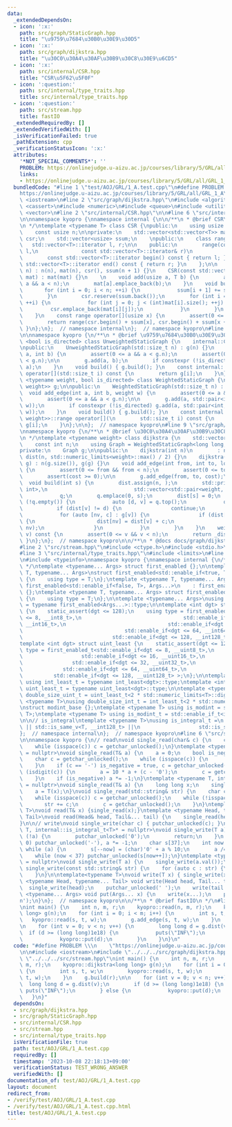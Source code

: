 ```yaml
---
data:
  _extendedDependsOn:
  - icon: ':x:'
    path: src/graph/StaticGraph.hpp
    title: "\u9759\u7684\u30B0\u30E9\u30D5"
  - icon: ':x:'
    path: src/graph/dijkstra.hpp
    title: "\u30C0\u30A4\u30AF\u30B9\u30C8\u30E9\u6CD5"
  - icon: ':x:'
    path: src/internal/CSR.hpp
    title: "CSR\u5F62\u5F0F"
  - icon: ':question:'
    path: src/internal/type_traits.hpp
    title: src/internal/type_traits.hpp
  - icon: ':question:'
    path: src/stream.hpp
    title: fastIO
  _extendedRequiredBy: []
  _extendedVerifiedWith: []
  _isVerificationFailed: true
  _pathExtension: cpp
  _verificationStatusIcon: ':x:'
  attributes:
    '*NOT_SPECIAL_COMMENTS*': ''
    PROBLEM: https://onlinejudge.u-aizu.ac.jp/courses/library/5/GRL/all/GRL_1_A
    links:
    - https://onlinejudge.u-aizu.ac.jp/courses/library/5/GRL/all/GRL_1_A
  bundledCode: "#line 1 \"test/AOJ/GRL/1_A.test.cpp\"\n#define PROBLEM \\\n    \"\
    https://onlinejudge.u-aizu.ac.jp/courses/library/5/GRL/all/GRL_1_A\"\n\n#include\
    \ <iostream>\n#line 2 \"src/graph/dijkstra.hpp\"\n#include <algorithm>\n#include\
    \ <cassert>\n#include <numeric>\n#include <queue>\n#include <utility>\n#include\
    \ <vector>\n#line 2 \"src/internal/CSR.hpp\"\n\n#line 6 \"src/internal/CSR.hpp\"\
    \n\nnamespace kyopro {\nnamespace internal {\n\n/**\n * @brief CSR\u5F62\u5F0F\
    \n */\ntemplate <typename T> class CSR {\npublic:\n    using usize = std::size_t;\n\
    \    const usize n;\n\nprivate:\n    std::vector<std::vector<T>> mat;\n    std::vector<T>\
    \ csr;\n    std::vector<usize> ssum;\n    \npublic:\n    class range {\n     \
    \   std::vector<T>::iterator l, r;\n\n    public:\n        range(const std::vector<T>::iterator&\
    \ l,\n              const std::vector<T>::iterator& r)\n            : l(l), r(r){}\n\
    \        const std::vector<T>::iterator begin() const { return l; }\n        const\
    \ std::vector<T>::iterator end() const { return r; }\n    };\n\n    CSR(usize\
    \ n) : n(n), mat(n), csr(), ssum(n + 1) {}\n    CSR(const std::vector<std::vector<T>>&\
    \ mat) : mat(mat) {}\n    \n    void add(usize a, T b) {\n        assert(0 <=\
    \ a && a < n);\n        mat[a].emplace_back(b);\n    }\n    void build() {\n \
    \       for (int i = 0; i < n; ++i) {\n            ssum[i + 1] += ssum[i] + mat[i].size();\n\
    \        }\n        csr.reserve(ssum.back());\n        for (int i = 0; i < n;\
    \ ++i) {\n            for (int j = 0; j < (int)mat[i].size(); ++j) {\n       \
    \         csr.emplace_back(mat[i][j]);\n            }\n        }\n        mat.clear();\n\
    \    }\n    const range operator[](usize x) {\n        assert(0 <= x && x < n);\n\
    \        return range(csr.begin() + ssum[x], csr.begin() + ssum[x + 1]);\n   \
    \ }\n};\n};  // namespace internal\n};  // namespace kyopro\n#line 3 \"src/graph/StaticGraph.hpp\"\
    \n\nnamespace kyopro {\n/**\n * @brief \u9759\u7684\u30B0\u30E9\u30D5\n */\ntemplate\
    \ <bool is_directed> class UnweightedStaticGraph {\n    internal::CSR<int> g;\n\
    \npublic:\n    UnweightedStaticGraph(std::size_t n) : g(n) {}\n    void add_edge(int\
    \ a, int b) {\n        assert(0 <= a && a < g.n);\n        assert(0 <= b && b\
    \ < g.n);\n\n        g.add(a, b);\n        if constexpr (!is_directed) g.add(b,\
    \ a);\n    }\n    void build() { g.build(); }\n    const internal::CSR<int>::range\
    \ operator[](std::size_t i) const {\n        return g[i];\n    }\n};\ntemplate\
    \ <typename weight, bool is_directed> class WeightedStaticGraph {\n    internal::CSR<std::pair<int,\
    \ weight>> g;\n\npublic:\n    WeightedStaticGraph(std::size_t n) : g(n){}\n  \
    \  void add_edge(int a, int b, weight w) {\n        assert(0 <= a && a < g.n);\n\
    \        assert(0 <= a && a < g.n);\n\n        g.add(a, std::pair<int, weight>(b,\
    \ w));\n        if constexpr (!is_directed) g.add(a, std::pair<int, weight>(b,\
    \ w));\n    }\n    void build() { g.build(); }\n    const internal::CSR<std::pair<int,\
    \ weight>>::range operator[](\n        std::size_t i) const {\n        return\
    \ g[i];\n    }\n};\n\n};  // namespace kyopro\n#line 9 \"src/graph/dijkstra.hpp\"\
    \nnamespace kyopro {\n/**\n * @brief \u30C0\u30A4\u30AF\u30B9\u30C8\u30E9\u6CD5\
    \n */\ntemplate <typename weight> class dijkstra {\n    std::vector<weight> _dist;\n\
    \    const int n;\n    using Graph = WeightedStaticGraph<long long, false>;\n\n\
    private:\n    Graph g;\n\npublic:\n    dijkstra(int n)\n        : n(n), g(n),\
    \ dist(n, std::numeric_limits<weight>::max() / 2) {}\n    dijkstra(const Graph&\
    \ g) : n(g.size()), g(g) {}\n    void add_edge(int from, int to, long long cost)\
    \ {\n        assert(0 <= from && from < n);\n        assert(0 <= to && to < n);\n\
    \        assert(cost >= 0);\n\n        g.add_edge(from, to, cost);\n    }\n  \
    \  void build(int s) {\n        dist.assign(n, );\n        std::priority_queue<std::pair<weight,\
    \ int>,\n                            std::vector<std::pair<weight, int>>, std::greater<>>\n\
    \            q;\n        q.emplace(0, s);\n        dist[s] = 0;\n        while\
    \ (!q.empty()) {\n            auto [d, v] = q.top();\n            q.pop();\n \
    \           if (dist[v] != d) {\n                continue;\n            }\n\n\
    \            for (auto [nv, c] : g[v]) {\n                if (dist[v] + c < dist[nv])\
    \ {\n                    dist[nv] = dist[v] + c;\n                    q.emplace(dist[nv],\
    \ nv);\n                }\n            }\n        }\n    }\n    weight dist(int\
    \ v) const {\n        assert(0 <= v && v < n);\n        return _dist[v];\n   \
    \ }\n};\n};  // namespace kyopro\n\n/**\n * @docs docs/graph/dijkstra.md\n */\n\
    #line 2 \"src/stream.hpp\"\n#include <ctype.h>\n#include <stdio.h>\n#include <string>\n\
    #line 3 \"src/internal/type_traits.hpp\"\n#include <limits>\n#line 5 \"src/internal/type_traits.hpp\"\
    \n#include <typeinfo>\nnamespace kyopro {\nnamespace internal {\n/*\n * @ref https://qiita.com/kazatsuyu/items/f8c3b304e7f8b35263d8\n\
    \ */\ntemplate <typename... Args> struct first_enabled {};\n\ntemplate <typename\
    \ T, typename... Args>\nstruct first_enabled<std::enable_if<true, T>, Args...>\
    \ {\n    using type = T;\n};\ntemplate <typename T, typename... Args>\nstruct\
    \ first_enabled<std::enable_if<false, T>, Args...>\n    : first_enabled<Args...>\
    \ {};\ntemplate <typename T, typename... Args> struct first_enabled<T, Args...>\
    \ {\n    using type = T;\n};\n\ntemplate <typename... Args>\nusing first_enabled_t\
    \ = typename first_enabled<Args...>::type;\n\ntemplate <int dgt> struct int_least\
    \ {\n    static_assert(dgt <= 128);\n    using type = first_enabled_t<std::enable_if<dgt\
    \ <= 8, __int8_t>,\n                                 std::enable_if<dgt <= 16,\
    \ __int16_t>,\n                                 std::enable_if<dgt <= 32, __int32_t>,\n\
    \                                 std::enable_if<dgt <= 64, __int64_t>,\n    \
    \                             std::enable_if<dgt <= 128, __int128_t> >;\n};\n\
    template <int dgt> struct uint_least {\n    static_assert(dgt <= 128);\n    using\
    \ type = first_enabled_t<std::enable_if<dgt <= 8, __uint8_t>,\n              \
    \                   std::enable_if<dgt <= 16, __uint16_t>,\n                 \
    \                std::enable_if<dgt <= 32, __uint32_t>,\n                    \
    \             std::enable_if<dgt <= 64, __uint64_t>,\n                       \
    \          std::enable_if<dgt <= 128, __uint128_t> >;\n};\n\ntemplate <int dgt>\
    \ using int_least_t = typename int_least<dgt>::type;\ntemplate <int dgt> using\
    \ uint_least_t = typename uint_least<dgt>::type;\n\ntemplate <typename T>\nusing\
    \ double_size_uint_t = uint_least_t<2 * std::numeric_limits<T>::digits>;\n\ntemplate\
    \ <typename T>\nusing double_size_int_t = int_least_t<2 * std::numeric_limits<T>::digits>;\n\
    \nstruct modint_base {};\ntemplate <typename T> using is_modint = std::is_base_of<modint_base,\
    \ T>;\ntemplate <typename T> using is_modint_t = std::enable_if_t<is_modint<T>::value>;\n\
    \n\n// is_integral\ntemplate <typename T>\nusing is_integral_t =\n    std::enable_if_t<std::is_integral_v<T>\
    \ || std::is_same_v<T, __int128_t> ||\n                   std::is_same_v<T, __uint128_t>>;\n\
    };  // namespace internal\n};  // namespace kyopro\n#line 6 \"src/stream.hpp\"\
    \n\nnamespace kyopro {\n// read\nvoid single_read(char& c) {\n    c = getchar_unlocked();\n\
    \    while (isspace(c)) c = getchar_unlocked();\n}\ntemplate <typename T, internal::is_integral_t<T>*\
    \ = nullptr>\nvoid single_read(T& a) {\n    a = 0;\n    bool is_negative = false;\n\
    \    char c = getchar_unlocked();\n    while (isspace(c)) {\n        c = getchar_unlocked();\n\
    \    }\n    if (c == '-') is_negative = true, c = getchar_unlocked();\n    while\
    \ (isdigit(c)) {\n        a = 10 * a + (c - '0');\n        c = getchar_unlocked();\n\
    \    }\n    if (is_negative) a *= -1;\n}\ntemplate <typename T, internal::is_modint_t<T>*\
    \ = nullptr>\nvoid single_read(T& a) {\n    long long x;\n    single_read(x);\n\
    \    a = T(x);\n}\nvoid single_read(std::string& str) {\n    char c = getchar_unlocked();\n\
    \    while (isspace(c)) c = getchar_unlocked();\n    while (!isspace(c)) {\n \
    \       str += c;\n        c = getchar_unlocked();\n    }\n}\ntemplate<typename\
    \ T>\nvoid read(T& x) {single_read(x);}\ntemplate <typename Head, typename...\
    \ Tail>\nvoid read(Head& head, Tail&... tail) {\n    single_read(head), read(tail...);\n\
    }\n\n// write\nvoid single_write(char c) { putchar_unlocked(c); }\ntemplate <typename\
    \ T, internal::is_integral_t<T>* = nullptr>\nvoid single_write(T a) {\n    if\
    \ (!a) {\n        putchar_unlocked('0');\n        return;\n    }\n    if (a <\
    \ 0) putchar_unlocked('-'), a *= -1;\n    char s[37];\n    int now = 37;\n   \
    \ while (a) {\n        s[--now] = (char)'0' + a % 10;\n        a /= 10;\n    }\n\
    \    while (now < 37) putchar_unlocked(s[now++]);\n}\ntemplate <typename T, internal::is_modint_t<T>*\
    \ = nullptr>\nvoid single_write(T a) {\n    single_write(a.val());\n}\n\nvoid\
    \ single_write(const std::string& str) {\n    for (auto c : str) {\n        putchar_unlocked(c);\n\
    \    }\n}\n\ntemplate<typename T>\nvoid write(T x) { single_write(x); }\ntemplate\
    \ <typename Head, typename... Tail> void write(Head head, Tail... tail) {\n  \
    \  single_write(head);\n    putchar_unlocked(' ');\n    write(tail...);\n}\ntemplate\
    \ <typename... Args> void put(Args... x) {\n    write(x...);\n    putchar_unlocked('\\\
    n');\n}\n};  // namespace kyopro\n\n/**\n * @brief fastIO\n */\n#line 7 \"test/AOJ/GRL/1_A.test.cpp\"\
    \nint main() {\n    int n, m, r;\n    kyopro::read(n, m, r);\n    kyopro::dijkstra<long\
    \ long> g(n);\n    for (int i = 0; i < m; i++) {\n        int s, t, w;\n     \
    \   kyopro::read(s, t, w);\n        g.add_edge(s, t, w);\n    }\n    g.build(r);\n\
    \n    for (int v = 0; v < n; v++) {\n        long long d = g.dist(v);\n      \
    \  if (d >= (long long)1e18) {\n            puts(\"INF\");\n        } else {\n\
    \            kyopro::put(d);\n        }\n    }\n}\n"
  code: "#define PROBLEM \\\n    \"https://onlinejudge.u-aizu.ac.jp/courses/library/5/GRL/all/GRL_1_A\"\
    \n\n#include <iostream>\n#include \"../../../src/graph/dijkstra.hpp\"\n#include\
    \ \"../../../src/stream.hpp\"\nint main() {\n    int n, m, r;\n    kyopro::read(n,\
    \ m, r);\n    kyopro::dijkstra<long long> g(n);\n    for (int i = 0; i < m; i++)\
    \ {\n        int s, t, w;\n        kyopro::read(s, t, w);\n        g.add_edge(s,\
    \ t, w);\n    }\n    g.build(r);\n\n    for (int v = 0; v < n; v++) {\n      \
    \  long long d = g.dist(v);\n        if (d >= (long long)1e18) {\n           \
    \ puts(\"INF\");\n        } else {\n            kyopro::put(d);\n        }\n \
    \   }\n}"
  dependsOn:
  - src/graph/dijkstra.hpp
  - src/graph/StaticGraph.hpp
  - src/internal/CSR.hpp
  - src/stream.hpp
  - src/internal/type_traits.hpp
  isVerificationFile: true
  path: test/AOJ/GRL/1_A.test.cpp
  requiredBy: []
  timestamp: '2023-10-08 22:18:13+09:00'
  verificationStatus: TEST_WRONG_ANSWER
  verifiedWith: []
documentation_of: test/AOJ/GRL/1_A.test.cpp
layout: document
redirect_from:
- /verify/test/AOJ/GRL/1_A.test.cpp
- /verify/test/AOJ/GRL/1_A.test.cpp.html
title: test/AOJ/GRL/1_A.test.cpp
---
```

